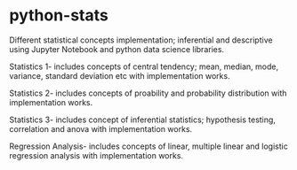 # python-stats
Different statistical concepts implementation; inferential and descriptive using Jupyter Notebook and python data science libraries.

Statistics 1- includes concepts of central tendency; mean, median, mode, variance, standard deviation etc with implementation works.

Statistics 2- includes concepts of proability and probability distribution with implementation works.

Statistics 3- includes concept of inferential statistics; hypothesis testing, correlation and anova with implementation works.

Regression Analysis- includes concepts of linear, multiple linear and logistic regression analysis with implementation works.
